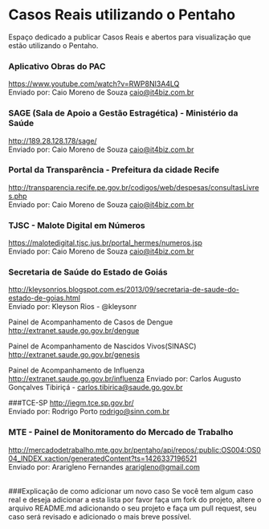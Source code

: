 # Casos Reais utilizando o Pentaho
Espaço dedicado a publicar Casos Reais e abertos para visualização que estão utilizando o Pentaho.

### Aplicativo Obras do PAC
https://www.youtube.com/watch?v=RWP8NI3A4LQ<BR>
Enviado por: Caio Moreno de Souza <caio@it4biz.com.br><BR>

### SAGE (Sala de Apoio a Gestão Estragética) - Ministério da Saúde
http://189.28.128.178/sage/<BR>
Enviado por: Caio Moreno de Souza <caio@it4biz.com.br><BR>

### Portal da Transparência - Prefeitura da cidade Recife
http://transparencia.recife.pe.gov.br/codigos/web/despesas/consultasLivres.php<BR>
Enviado por: Caio Moreno de Souza <caio@it4biz.com.br><BR>

### TJSC - Malote Digital em Números
https://malotedigital.tjsc.jus.br/portal_hermes/numeros.jsp<BR>
Enviado por: Caio Moreno de Souza <caio@it4biz.com.br><BR>

### Secretaria de Saúde do Estado de Goiás
http://kleysonrios.blogspot.com.es/2013/09/secretaria-de-saude-do-estado-de-goias.html<BR>
Enviado por: Kleyson Rios - @kleysonr<BR>


Painel de Acompanhamento de Casos de Dengue
http://extranet.saude.go.gov.br/dengue

Painel de Acompanhamento de Nascidos Vivos(SINASC)
http://extranet.saude.go.gov.br/genesis

Painel de Acompanhamento de Influenza
http://extranet.saude.go.gov.br/influenza
Enviado por: Carlos Augusto Gonçalves Tibiriçá - carlos.tibirica@saude.go.gov.br<BR>

###TCE-SP
http://iegm.tce.sp.gov.br/<BR>
Enviado por: Rodrigo Porto <rodrigo@sinn.com.br><BR>

### MTE - Painel de Monitoramento do Mercado de Trabalho
http://mercadodetrabalho.mte.gov.br/pentaho/api/repos/:public:OS004:OS004_INDEX.xaction/generatedContent?ts=1426337196521<BR>
Enviado por: Ararigleno Fernandes <ararigleno@gmail.com><BR><BR>

###Explicação de como adicionar um novo caso
Se você tem algum caso real e deseja adicionar a esta lista por favor faça um fork do projeto, altere o arquivo README.md adicionando o seu projeto e faça um pull request, seu caso será revisado e adicionado o mais breve possível.<BR>
